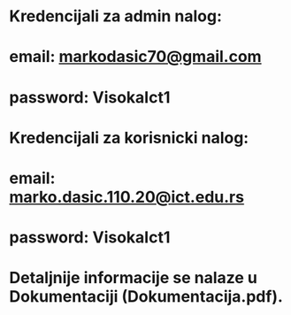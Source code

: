 # Kredencijali za admin nalog: 
#  email: markodasic70@gmail.com
#  password: VisokaIct1
# Kredencijali za korisnicki nalog:
# email: marko.dasic.110.20@ict.edu.rs
# password: VisokaIct1
# Detaljnije informacije se nalaze u Dokumentaciji (Dokumentacija.pdf).
